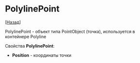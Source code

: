 # PolylinePoint

[[Назад](@MenuBar.MenuCreate)]

PolylinePoint - объект типа PointObject (точка), используется в контейнере Polyline

Свойства **PolylinePoint**:

* **Position** - координаты точки
